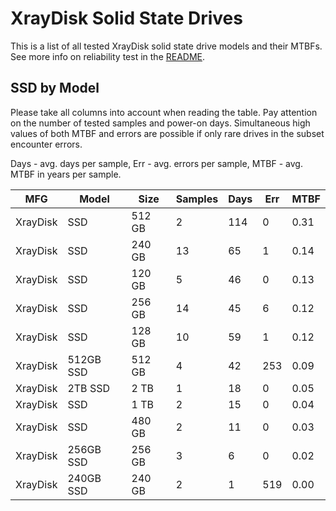 XrayDisk Solid State Drives
===========================

This is a list of all tested XrayDisk solid state drive models and their MTBFs. See
more info on reliability test in the [README](https://github.com/linuxhw/SMART).

SSD by Model
------------

Please take all columns into account when reading the table. Pay attention on the
number of tested samples and power-on days. Simultaneous high values of both MTBF
and errors are possible if only rare drives in the subset encounter errors.

Days - avg. days per sample,
Err  - avg. errors per sample,
MTBF - avg. MTBF in years per sample.

| MFG       | Model              | Size   | Samples | Days  | Err   | MTBF |
|-----------|--------------------|--------|---------|-------|-------|------|
| XrayDisk  | SSD                | 512 GB | 2       | 114   | 0     | 0.31   |
| XrayDisk  | SSD                | 240 GB | 13      | 65    | 1     | 0.14   |
| XrayDisk  | SSD                | 120 GB | 5       | 46    | 0     | 0.13   |
| XrayDisk  | SSD                | 256 GB | 14      | 45    | 6     | 0.12   |
| XrayDisk  | SSD                | 128 GB | 10      | 59    | 1     | 0.12   |
| XrayDisk  | 512GB SSD          | 512 GB | 4       | 42    | 253   | 0.09   |
| XrayDisk  | 2TB SSD            | 2 TB   | 1       | 18    | 0     | 0.05   |
| XrayDisk  | SSD                | 1 TB   | 2       | 15    | 0     | 0.04   |
| XrayDisk  | SSD                | 480 GB | 2       | 11    | 0     | 0.03   |
| XrayDisk  | 256GB SSD          | 256 GB | 3       | 6     | 0     | 0.02   |
| XrayDisk  | 240GB SSD          | 240 GB | 2       | 1     | 519   | 0.00   |
